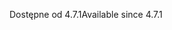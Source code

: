 <span data-ttu-id="b28e3-101">Dostępne od 4.7.1</span><span class="sxs-lookup"><span data-stu-id="b28e3-101">Available since 4.7.1</span></span>